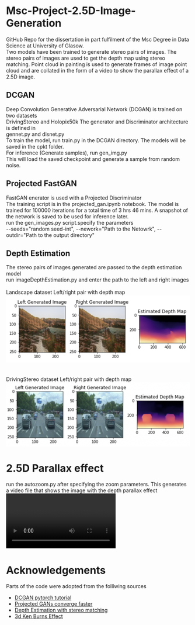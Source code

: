 # Msc-Project-2.5D-Image-Generation
GitHub Repo for the dissertation in part fulfilment of the Msc Degree in Data Science at University of Glasow. <br>
Two models have been trained to generate stereo pairs of images. The stereo pairs of images are used to get the depth map using stereo matching. Point cloud in painting is used to generate frames of image point cloud and are collated in the form of a video to show the parallax effect of a 2.5D image.<br>
## DCGAN
Deep Convolution Generative Adversarial Network (DCGAN) is trained on two datasets <br>
DrivingStereo and Holopix50k
The generator and Discriminator architecture is defined in 
<br> gennet.py and disnet.py <br>
To train the model, run train.py in the DCGAN directory. The models will be saved in the cpkt folder.
<br> For inference (Generate samples), run gen_img.py
<br> This will load the saved checkpoint and generate a sample from random noise.
## Projected FastGAN
FastGAN enerator is used with a Projected Discriminator
<br>The training script is in the projected_gan.ipynb notebook. The model is trained for 100000 iterations for a total time of 3 hrs 46 mins.
A snapshot of the network is saved to be used for inference later.
<br> run the gen_images.py script.specify the parameters
<br> --seeds="random seed-int", --nework="Path to the Netowrk", --outdir="Path to the output directory"
## Depth Estimation
The stereo pairs of images generated are passed to the depth estimation model
<br> run imageDepthEstimation.py and enter the path to the left and right images
<br> 
<br>Landscape dataset Left/right pair with depth map
![Landscape dataset Left/right pair with depth map](https://github.com/Nerdy-Thanos/Msc-Project-2.5D-Image-Generation/blob/main/samples/Screenshot%202022-08-29%20at%206.15.21%20PM.png)<br>
<br>
<br>DrivingStereo dataset Left/right pair with depth map
![DrivingStereo depth map](https://github.com/Nerdy-Thanos/Msc-Project-2.5D-Image-Generation/blob/main/samples/Screenshot%202022-08-29%20at%206.17.10%20PM.png)
# 2.5D Parallax effect
run the autozoom.py after specifying the zoom parameters.
This generates a video file that shows the image with the depth parallax effect
![driving](https://github.com/Nerdy-Thanos/Msc-Project-2.5D-Image-Generation/blob/main/samples/drivingsample1997.mp4?raw=True)

# Acknowledgements
Parts of the code were adopted from the folllwing sources
- [DCGAN pytorch tutorial](https://pytorch.org/tutorials/beginner/dcgan_faces_tutorial.html)
- [Projected GANs converge faster](https://github.com/autonomousvision/projected_gan)
- [Depth Estimation with stereo matching](https://github.com/ibaiGorordo/PyTorch-High-Res-Stereo-Depth-Estimation)
- [3d Ken Burns Effect](https://github.com/sniklaus/3d-ken-burns)

